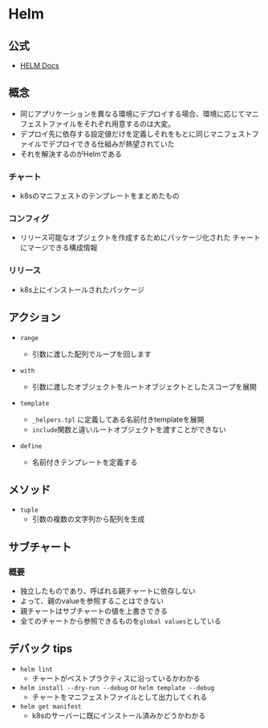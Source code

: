 # Helm

## 公式

- [HELM Docs](https://helm.sh/docs/)

## 概念

- 同じアプリケーションを異なる環境にデプロイする場合、環境に応じてマニフェストファイルをそれぞれ用意するのは大変。
- デプロイ先に依存する設定値だけを定義しそれをもとに同じマニフェストファイルでデプロイできる仕組みが熱望されていた
- それを解決するのがHelmである
### チャート
- k8sのマニフェストのテンプレートをまとめたもの
### コンフィグ
- リリース可能なオブジェクトを作成するためにパッケージ化された チャートにマージできる構成情報
### リリース
- k8s上にインストールされたパッケージ

## アクション
- `range`
  - 引数に渡した配列でループを回します

- `with`
  - 引数に渡したオブジェクトをルートオブジェクトとしたスコープを展開

- `template`
  - `_helpers.tpl` に定義してある名前付きtemplateを展開
  - `include`関数と違いルートオブジェクトを渡すことができない
- `define`
    - 名前付きテンプレートを定義する

## メソッド
- `tuple`
  - 引数の複数の文字列から配列を生成

## サブチャート
### 概要
- 独立したものであり、呼ばれる親チャートに依存しない
- よって、親のvalueを参照することはできない
- 親チャートはサブチャートの値を上書きできる
- 全てのチャートから参照できるものを`global values`としている

## デバック tips
- `helm lint`
  - チャートがベストプラクティスに沿っているかわかる
- `helm install --dry-run --debug` or `helm template --debug`
  - チャートをマニフェストファイルとして出力してくれる
- `helm get manifest`
  - k8sのサーバーに既にインストール済みかどうかわかる